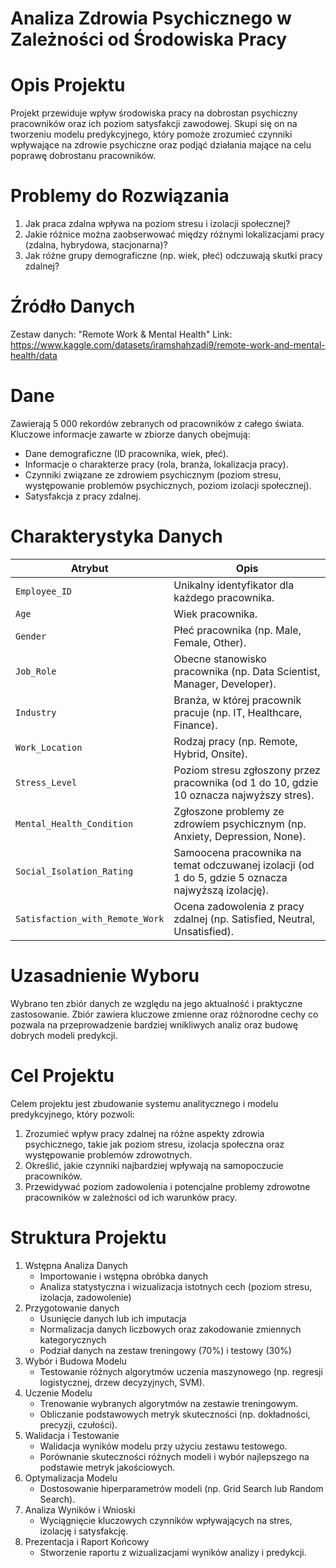 # Analiza Zdrowia Psychicznego w Zależności od Środowiska Pracy

# Opis Projektu
Projekt przewiduje wpływ środowiska pracy na dobrostan psychiczny pracowników oraz ich poziom satysfakcji zawodowej. Skupi się on na tworzeniu modelu predykcyjnego, który pomoże zrozumieć czynniki wpływające na zdrowie psychiczne oraz podjąć działania mające na celu poprawę dobrostanu pracowników.

# Problemy do Rozwiązania
1. Jak praca zdalna wpływa na poziom stresu i izolacji społecznej?
2. Jakie różnice można zaobserwować między różnymi lokalizacjami pracy (zdalna, hybrydowa, stacjonarna)?
3. Jak różne grupy demograficzne (np. wiek, płeć) odczuwają skutki pracy zdalnej?

# Źródło Danych
Zestaw danych: "Remote Work & Mental Health" 
Link: https://www.kaggle.com/datasets/iramshahzadi9/remote-work-and-mental-health/data

# Dane
Zawierają 5 000 rekordów zebranych od pracowników z całego świata. Kluczowe informacje zawarte w zbiorze danych obejmują:
- Dane demograficzne (ID pracownika, wiek, płeć).
- Informacje o charakterze pracy (rola, branża, lokalizacja pracy).
- Czynniki związane ze zdrowiem psychicznym (poziom stresu, występowanie problemów psychicznych, poziom izolacji społecznej).
- Satysfakcja z pracy zdalnej.

# Charakterystyka Danych

| **Atrybut**                    | **Opis**                                                                                              |
|--------------------------------|-------------------------------------------------------------------------------------------------------|
| `Employee_ID`                  | Unikalny identyfikator dla każdego pracownika.                                                        |
| `Age`                          | Wiek pracownika.                                                                                      |
| `Gender`                       | Płeć pracownika (np. Male, Female, Other).                                                            |
| `Job_Role`                     | Obecne stanowisko pracownika (np. Data Scientist, Manager, Developer).                                |
| `Industry`                     | Branża, w której pracownik pracuje (np. IT, Healthcare, Finance).                                     |
| `Work_Location`                | Rodzaj pracy (np. Remote, Hybrid, Onsite).                                                            |
| `Stress_Level`                 | Poziom stresu zgłoszony przez pracownika (od 1 do 10, gdzie 10 oznacza najwyższy stres).              |
| `Mental_Health_Condition`      | Zgłoszone problemy ze zdrowiem psychicznym (np. Anxiety, Depression, None).                           |
| `Social_Isolation_Rating`      | Samoocena pracownika na temat odczuwanej izolacji (od 1 do 5, gdzie 5 oznacza najwyższą izolację).    |
| `Satisfaction_with_Remote_Work`| Ocena zadowolenia z pracy zdalnej (np. Satisfied, Neutral, Unsatisfied).                              |

# Uzasadnienie Wyboru
Wybrano ten zbiór danych ze względu na jego aktualność i praktyczne zastosowanie. Zbiór zawiera kluczowe zmienne oraz różnorodne cechy co pozwala na przeprowadzenie bardziej wnikliwych analiz oraz budowę dobrych modeli predykcji.

# Cel Projektu
Celem projektu jest zbudowanie systemu analitycznego i modelu predykcyjnego, który pozwoli:
1. Zrozumieć wpływ pracy zdalnej na różne aspekty zdrowia psychicznego, takie jak poziom stresu, izolacja społeczna oraz występowanie problemów zdrowotnych.
2. Określić, jakie czynniki najbardziej wpływają na samopoczucie pracowników.
3. Przewidywać poziom zadowolenia i potencjalne problemy zdrowotne pracowników w zależności od ich warunków pracy.

# Struktura Projektu
1. Wstępna Analiza Danych
   - Importowanie i wstępna obróbka danych
   - Analiza statystyczna i wizualizacja istotnych cech (poziom stresu, izolacja, zadowolenie)
2. Przygotowanie danych
   - Usunięcie danych lub ich imputacja
   - Normalizacja danych liczbowych oraz zakodowanie zmiennych kategorycznych
   - Podział danych na zestaw treningowy (70%) i testowy (30%) 
3. Wybór i Budowa Modelu
   - Testowanie różnych algorytmów uczenia maszynowego (np. regresji logistycznej, drzew decyzyjnych, SVM).
4. Uczenie Modelu
   - Trenowanie wybranych algorytmów na zestawie treningowym.
   - Obliczanie podstawowych metryk skuteczności (np. dokładności, precyzji, czułości).
5. Walidacja i Testowanie
   - Walidacja wyników modelu przy użyciu zestawu testowego.
   - Porównanie skuteczności różnych modeli i wybór najlepszego na podstawie metryk jakościowych.
6. Optymalizacja Modelu
   - Dostosowanie hiperparametrów modeli (np. Grid Search lub Random Search).
7. Analiza Wyników i Wnioski
   - Wyciągnięcie kluczowych czynników wpływających na stres, izolację i satysfakcję.
8. Prezentacja i Raport Końcowy
   - Stworzenie raportu z wizualizacjami wyników analizy i predykcji.
